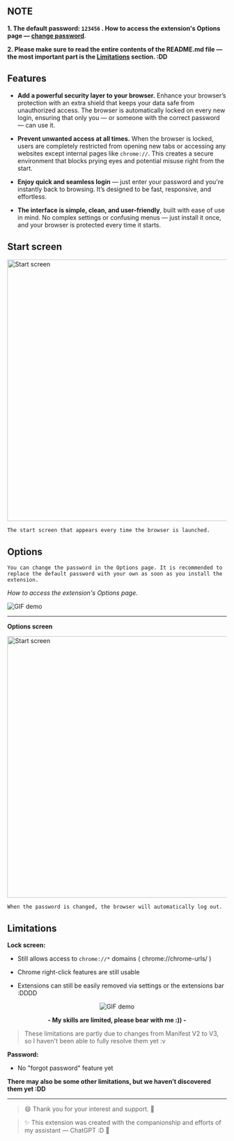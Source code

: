 ## NOTE

**1. The default password: `123456` . How to access the extension's Options page — [change password](#options)**.

**2. Please make sure to read the entire contents of the README.md file — the most important part is the [Limitations](#limitations) section. :DD**

## Features

- **Add a powerful security layer to your browser.**
Enhance your browser’s protection with an extra shield that keeps your data safe from unauthorized access. The browser is automatically locked on every new login, ensuring that only you — or someone with the correct password — can use it.

- **Prevent unwanted access at all times.**
When the browser is locked, users are completely restricted from opening new tabs or accessing any websites except internal pages like `chrome://`. This creates a secure environment that blocks prying eyes and potential misuse right from the start.

- **Enjoy quick and seamless login** — just enter your password and you're instantly back to browsing. It’s designed to be fast, responsive, and effortless.

- **The interface is simple, clean, and user-friendly**, built with ease of use in mind. No complex settings or confusing menus — just install it once, and your browser is protected every time it starts.



## Start screen

<img src="https://i.postimg.cc/gkgNt29m/Screenshot-2025-07-20-104625.png" alt="Start screen" width="600"/>

`The start screen that appears every time the browser is launched.`

<a name="options"></a>
## Options

`You can change the password in the Options page. It is recommended to replace the default password with your own as soon as you install the extension.`

*How to access the extension's Options page.*

![GIF demo](https://media4.giphy.com/media/v1.Y2lkPTc5MGI3NjExOTlqcDI0b2JsdmxnMDlkbWM4ZTdxeTBia3NtNzB0cHpienloM2hqMiZlcD12MV9pbnRlcm5hbF9naWZfYnlfaWQmY3Q9Zw/pUjCCfM9u3wtWl7a7J/giphy.gif)

---

**Options screen**

<img src="https://i.postimg.cc/vHY0v6N0/Screenshot-2025-07-20-104726.png" alt="Start screen" width="600"/>

`When the password is changed, the browser will automatically log out.`

<a name="limitations"></a>
## Limitations

**Lock screen:**

- Still allows access to `chrome://*` domains ( chrome://chrome-urls/ )

- Chrome right-click features are still usable

- Extensions can still be easily removed via settings or the extensions bar :DDDD
  

<p align="center">
  <img src="https://media0.giphy.com/media/v1.Y2lkPTc5MGI3NjExenFodDQzYndiamR0Ym1ueXdiZ3M4czNrdHIwZjRzM2EzankwYWN5biZlcD12MV9pbnRlcm5hbF9naWZfYnlfaWQmY3Q9Zw/Bjh3pSRGX9rOg/giphy.gif" alt="GIF demo">
</p>

<p align="center">
  <strong> - My skills are limited, please bear with me :)) - </strong>
</p>


> These limitations are partly due to changes from Manifest V2 to V3, so I haven't been able to fully resolve them yet :v

**Password:**

- No "forgot password" feature yet


**There may also be some other limitations, but we haven’t discovered them yet :DD**

---

> 😄 Thank you for your interest and support. 💖

> ✨ This extension was created with the companionship and efforts of my assistant — ChatGPT :D 🤖 
